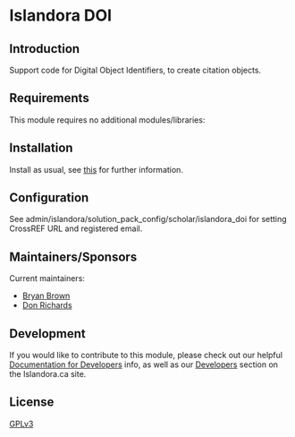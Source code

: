 
# Islandora DOI

## Introduction

Support code for Digital Object Identifiers, to create citation objects.

## Requirements

This module requires no additional modules/libraries:


## Installation

Install as usual, see [this](https://drupal.org/documentation/install/modules-themes/modules-7) for further information.

## Configuration

See admin/islandora/solution_pack_config/scholar/islandora_doi for setting CrossREF URL and registered email.

## Maintainers/Sponsors

Current maintainers:

* [Bryan Brown](https://github.com/bryjbrown)
* [Don Richards](https://github.com/DonRichards)

## Development

If you would like to contribute to this module, please check out our helpful [Documentation for Developers](https://github.com/Islandora/islandora/wiki#wiki-documentation-for-developers) info, as well as our [Developers](http://islandora.ca/developers) section on the Islandora.ca site.

## License

[GPLv3](http://www.gnu.org/licenses/gpl-3.0.txt)
